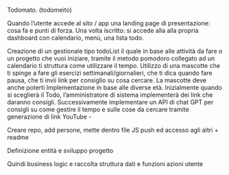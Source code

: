 Todomato. (todomeito)

Quando l’utente accede al sito / app una landing page di presentazione: cosa fa e punti di forza.
Una volta iscritto: si accede alla alla propria dashboard con calendario, menù, una lista todo.

Creazione di un gestionale tipo todoList il quale in base alle attività da fare o un progetto che vuoi iniziare, tramite il metodo pomodoro collegato ad un calendario ti struttura come utilizzare il tempo.
Utilizzo di una mascotte che ti spinge a fare gli esercizi settimanali/giornalieri, che ti dica quando fare pausa, che ti invii link per consiglio su cosa cercare. La mascotte deve anche poterti
Implementazione in base alle diverse età.
Inizialmente quando si sceglierà il Todo, l’amministratore di sistema implementerà dei link che daranno consigli.
Successivamente implementare un API di chat GPT per consigli su come gestire il tempo e sulle cose da cercare tramite generazione di link YouTube -

Creare repo, add persone, mette dentro file JS push ed accesso agli altri + readme

Definizione entità e sviluppo progetto

Quindi business logic e raccolta struttura dati e funzioni azioni utente
